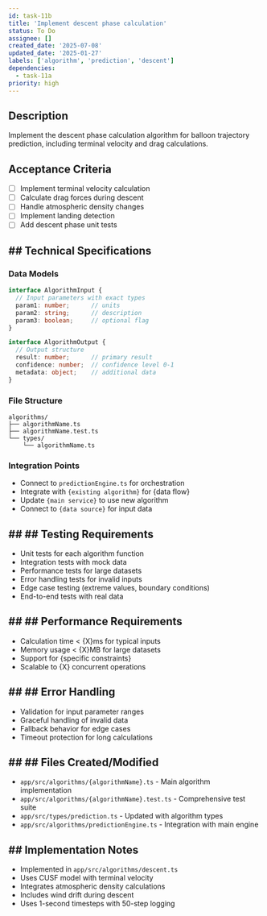 ```yaml
---
id: task-11b
title: 'Implement descent phase calculation'
status: To Do
assignee: []
created_date: '2025-07-08'
updated_date: '2025-01-27'
labels: ['algorithm', 'prediction', 'descent']
dependencies:
  - task-11a
priority: high
---
```


## Description

Implement the descent phase calculation algorithm for balloon trajectory prediction, including terminal velocity and drag calculations.

## Acceptance Criteria
- [ ] Implement terminal velocity calculation
- [ ] Calculate drag forces during descent
- [ ] Handle atmospheric density changes
- [ ] Implement landing detection
- [ ] Add descent phase unit tests

## ## Technical Specifications

### Data Models
```typescript
interface AlgorithmInput {
  // Input parameters with exact types
  param1: number;      // units
  param2: string;      // description
  param3: boolean;     // optional flag
}

interface AlgorithmOutput {
  // Output structure
  result: number;      // primary result
  confidence: number;  // confidence level 0-1
  metadata: object;    // additional data
}
```

### File Structure
```
algorithms/
├── algorithmName.ts
├── algorithmName.test.ts
└── types/
    └── algorithmName.ts
```

### Integration Points
- Connect to `predictionEngine.ts` for orchestration
- Integrate with `{existing algorithm}` for {data flow}
- Update `{main service}` to use new algorithm
- Connect to `{data source}` for input data

## ## ## Testing Requirements
- Unit tests for each algorithm function
- Integration tests with mock data
- Performance tests for large datasets
- Error handling tests for invalid inputs
- Edge case testing (extreme values, boundary conditions)
- End-to-end tests with real data

## ## ## Performance Requirements
- Calculation time < {X}ms for typical inputs
- Memory usage < {X}MB for large datasets
- Support for {specific constraints}
- Scalable to {X} concurrent operations

## ## ## Error Handling
- Validation for input parameter ranges
- Graceful handling of invalid data
- Fallback behavior for edge cases
- Timeout protection for long calculations

## ## ## Files Created/Modified
- `app/src/algorithms/{algorithmName}.ts` - Main algorithm implementation
- `app/src/algorithms/{algorithmName}.test.ts` - Comprehensive test suite
- `app/src/types/prediction.ts` - Updated with algorithm types
- `app/src/algorithms/predictionEngine.ts` - Integration with main engine

## ## Implementation Notes
- Implemented in `app/src/algorithms/descent.ts`
- Uses CUSF model with terminal velocity
- Integrates atmospheric density calculations
- Includes wind drift during descent
- Uses 1-second timesteps with 50-step logging 